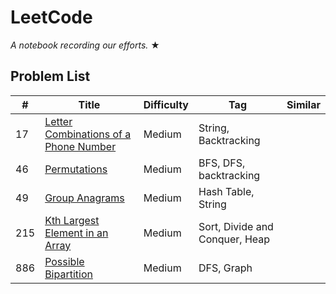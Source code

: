 # LeetCode

_A notebook recording our efforts._ &#9733;

## Problem List

|  #  |   Title  | Difficulty | Tag | Similar
|-----|----------|------------|-----|--------
|17|[Letter Combinations of a Phone Number](https://github.com/garyzccisme/leetcode/tree/master/solutions/017.Letter_Combinations_of_a_Phone_Number)| Medium | String, Backtracking |
|46|[Permutations](https://github.com/garyzccisme/leetcode/tree/master/solutions/046.Permutations) | Medium | BFS, DFS, backtracking |
|49|[Group Anagrams](https://github.com/garyzccisme/leetcode/tree/master/solutions/049.Group_Anagrams)| Medium | Hash Table, String |
|215|[Kth Largest Element in an Array](https://github.com/garyzccisme/leetcode/tree/master/solutions/215.Kth_Largest_Element_in_an_Array) | Medium | Sort, Divide and Conquer, Heap |
|886|[Possible Bipartition](https://github.com/garyzccisme/leetcode/tree/master/solutions/886.Possible_Bipartition)| Medium | DFS, Graph |
